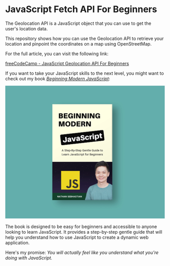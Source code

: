 # JavaScript Fetch API For Beginners

The Geolocation API is a JavaScript object that you can use to get the user's location data.

This repository shows how you can use the Geolocation API to retrieve your location and pinpoint the coordinates on a map using OpenStreetMap.

For the full article, you can visit the following link:

[freeCodeCamp - JavaScript Geolocation API For Beginners](https://www.freecodecamp.org/news/javascript-geolocation-api-explained)

If you want to take your JavaScript skills to the next level, you might want to check out my book [_Beginning Modern JavaScript_](https://codewithnathan.com/beginning-modern-javascript):

[![Beginning Modern JavaScript](beginning-js-cover.webp)](https://codewithnathan.com/beginning-modern-javascript)


The book is designed to be easy for beginners and accessible to anyone looking to learn JavaScript. It provides a step-by-step gentle guide that will help you understand how to use JavaScript to create a dynamic web application.

Here's my promise: _You will actually feel like you understand what you're doing with JavaScript._
